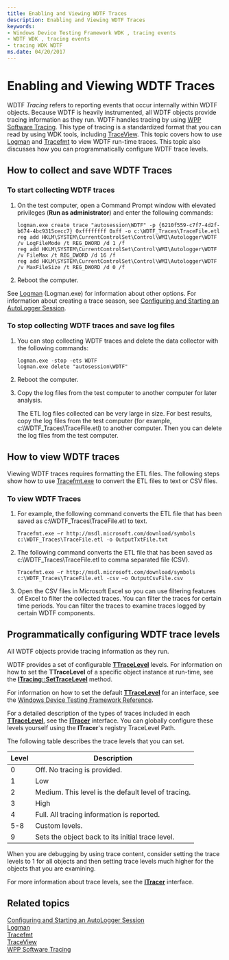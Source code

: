 ```yaml
---
title: Enabling and Viewing WDTF Traces
description: Enabling and Viewing WDTF Traces
keywords:
- Windows Device Testing Framework WDK , tracing events
- WDTF WDK , tracing events
- tracing WDK WDTF
ms.date: 04/20/2017
---
```


# Enabling and Viewing WDTF Traces

WDTF *Tracing* refers to reporting events that occur internally within WDTF objects. Because WDTF is heavily instrumented, all WDTF objects provide tracing information as they run. WDTF handles tracing by using [WPP Software Tracing](../devtest/wpp-software-tracing.md). This type of tracing is a standardized format that you can read by using WDK tools, including [TraceView](../devtest/using-traceview.md). This topic covers how to use [Logman](/previous-versions/windows/it-pro/windows-server-2012-R2-and-2012/cc753820(v=ws.11)) and [Tracefmt](../devtest/tracefmt.md) to view WDTF run-time traces. This topic also discusses how you can programmatically configure WDTF trace levels.

## How to collect and save WDTF Traces

### To start collecting WDTF traces

1. On the test computer, open a Command Prompt window with elevated privileges (**Run as administrator**) and enter the following commands:

    ```syntax
    logman.exe create trace "autosession\WDTF" -p {6210f559-c7f7-4d2f-b674-4bc9315cecc7} 0xffffffff 0xff -o c:\WDTF_Traces\TraceFile.etl
    reg add HKLM\SYSTEM\CurrentControlSet\Control\WMI\Autologger\WDTF /v LogFileMode /t REG_DWORD /d 1 /f
    reg add HKLM\SYSTEM\CurrentControlSet\Control\WMI\Autologger\WDTF /v FileMax /t REG_DWORD /d 16 /f
    reg add HKLM\SYSTEM\CurrentControlSet\Control\WMI\Autologger\WDTF /v MaxFileSize /t REG_DWORD /d 0 /f
    ```

2. Reboot the computer.

See [Logman](/previous-versions/windows/it-pro/windows-server-2012-R2-and-2012/cc753820(v=ws.11)) (Logman.exe) for information about other options. For information about creating a trace season, see [Configuring and Starting an AutoLogger Session](/windows/desktop/ETW/configuring-and-starting-an-autologger-session).

### To stop collecting WDTF traces and save log files

1. You can stop collecting WDTF traces and delete the data collector with the following commands:

    ```syntax
    logman.exe -stop -ets WDTF
    logman.exe delete "autosession\WDTF"
    ```

2. Reboot the computer.
3. Copy the log files from the test computer to another computer for later analysis.

    The ETL log files collected can be very large in size. For best results, copy the log files from the test computer (for example, c:\\WDTF\_Traces\\TraceFile.etl) to another computer. Then you can delete the log files from the test computer.

## How to view WDTF traces

Viewing WDTF traces requires formatting the ETL files. The following steps show how to use [Tracefmt.exe](../devtest/tracefmt.md) to convert the ETL files to text or CSV files.

### To view WDTF Traces

1. For example, the following command converts the ETL file that has been saved as c:\\WDTF\_Traces\\TraceFile.etl to text.

    ```syntax
    Tracefmt.exe –r http://msdl.microsoft.com/download/symbols c:\WDTF_Traces\TraceFile.etl -o OutputTxtFile.txt
    ```

2. The following command converts the ETL file that has been saved as c:\\WDTF\_Traces\\TraceFile.etl to comma separated file (CSV).

    ```syntax
    Tracefmt.exe –r http://msdl.microsoft.com/download/symbols c:\WDTF_Traces\TraceFile.etl -csv –o OutputCsvFile.csv
    ```

3. Open the CSV files in Microsoft Excel so you can use filtering features of Excel to filter the collected traces. You can filter the traces for certain time periods. You can filter the traces to examine traces logged by certain WDTF components.

## Programmatically configuring WDTF trace levels

All WDTF objects provide tracing information as they run.

WDTF provides a set of configurable [**TTraceLevel**](/windows-hardware/drivers/ddi/index) levels. For information on how to set the **TTraceLevel** of a specific object instance at run-time, see the [**ITracing::SetTraceLevel**](/windows-hardware/drivers/ddi/index) method.

For information on how to set the default [**TTraceLevel**](/windows-hardware/drivers/ddi/index) for an interface, see the [Windows Device Testing Framework Reference](/windows-hardware/drivers/ddi/index).

For a detailed description of the types of traces included in each [**TTraceLevel**](/windows-hardware/drivers/ddi/index), see the [**ITracer**](/windows-hardware/drivers/ddi/index) interface. You can globally configure these levels yourself using the **ITracer**'s registry TraceLevel Path.

The following table describes the trace levels that you can set.

|Level|Description|
|----|----|
|0|Off. No tracing is provided.|
|1|Low|
|2|Medium. This level is the default level of tracing.|
|3|High|
|4|Full. All tracing information is reported.|
|5-8|Custom levels.|
|9|Sets the object back to its initial trace level.|

When you are debugging by using trace content, consider setting the trace levels to 1 for all objects and then setting trace levels much higher for the objects that you are examining.

For more information about trace levels, see the [**ITracer**](/windows-hardware/drivers/ddi/index) interface.

## Related topics

[Configuring and Starting an AutoLogger Session](/windows/desktop/ETW/configuring-and-starting-an-autologger-session)  
[Logman](/previous-versions/windows/it-pro/windows-server-2012-R2-and-2012/cc753820(v=ws.11))  
[Tracefmt](../devtest/tracefmt.md)  
[TraceView](../devtest/using-traceview.md)  
[WPP Software Tracing](../devtest/wpp-software-tracing.md)
